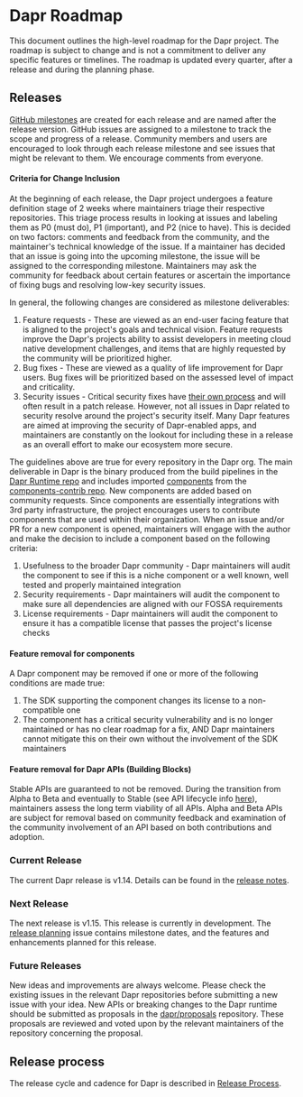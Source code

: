 # Dapr Roadmap

This document outlines the high-level roadmap for the Dapr project. The roadmap is subject to change and is not a commitment to deliver any specific features or timelines. The roadmap is updated every quarter, after a release and during the planning phase.

## Releases

[GitHub milestones](https://github.com/dapr/dapr/milestones) are created for each release and are named after the release version. GitHub issues are assigned to a milestone to track the scope and progress of a release.
Community members and users are encouraged to look through each release milestone and see issues that might be relevant to them. We encourage comments from everyone.

#### Criteria for Change Inclusion

At the beginning of each release, the Dapr project undergoes a feature definition stage of 2 weeks where maintainers triage their respective repositories. This triage process results in looking at issues and labeling them as P0 (must do), P1 (important), and P2 (nice to have). This is decided on two factors: comments and feedback from the community, and the maintainer's technical knowledge of the issue. If a maintainer has decided that an issue is going into the upcoming milestone, the issue will be assigned to the corresponding milestone. Maintainers may ask the community for feedback about certain features or ascertain the importance of fixing bugs and resolving low-key security issues.

In general, the following changes are considered as milestone deliverables:

1. Feature requests - These are viewed as an end-user facing feature that is aligned to the project's goals and technical vision. Feature requests improve the Dapr's projects ability to assist developers in meeting cloud native development challenges, and items that are highly requested by the community will be prioritized higher.
2. Bug fixes - These are viewed as a quality of life improvement for Dapr users. Bug fixes will be prioritized based on the assessed level of impact and criticality.
3. Security issues - Critical security fixes have [their own process](https://docs.dapr.io/operations/support/support-security-issues/) and will often result in a patch release. However, not all issues in Dapr related to security resolve around the project's security itself. Many Dapr features are aimed at improving the security of Dapr-enabled apps, and maintainers are constantly on the lookout for including these in a release as an overall effort to make our ecosystem more secure.

The guidelines above are true for every repository in the Dapr org. The main deliverable in Dapr is the binary produced from the build pipelines in the [Dapr Runtime repo](https://github.com/dapr/dapr) and includes imported [components](https://docs.dapr.io/concepts/components-concept/) from the [components-contrib repo](https://github.com/dapr/components-contrib). New components are added based on community requests. Since components are essentially integrations with 3rd party infrastructure, the project encourages users to contribute components that are used within their organization. When an issue and/or PR for a new component is opened, maintainers will engage with the author and make the decision to include a component based on the following criteria:

1. Usefulness to the broader Dapr community - Dapr maintainers will audit the component to see if this is a niche component or a well known, well tested and properly maintained integration
2. Security requirements - Dapr maintainers will audit the component to make sure all dependencies are aligned with our FOSSA requirements
3. License requirements - Dapr maintainers will audit the component to ensure it has a compatible license that passes the project's license checks

#### Feature removal for components

A Dapr component may be removed if one or more of the following conditions are made true:

1. The SDK supporting the component changes its license to a non-compatible one
2. The component has a critical security vulnerability and is no longer maintained or has no clear roadmap for a fix, AND Dapr maintainers cannot mitigate this on their own without the involvement of the SDK maintainers

#### Feature removal for Dapr APIs (Building Blocks)

Stable APIs are guaranteed to not be removed. During the transition from Alpha to Beta and eventually to Stable (see API lifecycle info [here](https://github.com/dapr/proposals/blob/main/templates/lifecycle.md)), maintainers assess the long term viability of all APIs. Alpha and Beta APIs are subject for removal based on community feedback and examination of the community involvement of an API based on both contributions and adoption.

### Current Release

The current Dapr release is v1.14. Details can be found in the [release notes](https://github.com/dapr/dapr/releases/tag/v1.14.0).

### Next Release

The next release is v1.15. This release is currently in development. The [release planning](https://github.com/dapr/dapr/issues/8017) issue contains milestone dates, and the features and enhancements planned for this release.

### Future Releases

New ideas and improvements are always welcome. Please check the existing issues in the relevant Dapr repositories before submitting a new issue with your idea. New APIs or breaking changes to the Dapr runtime should be submitted as proposals in the [dapr/proposals](https://github.com/dapr/proposals) repository. These proposals are reviewed and voted upon by the relevant maintainers of the repository concerning the proposal.

## Release process

The release cycle and cadence for Dapr is described in [Release Process](release-process.md).
